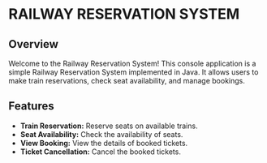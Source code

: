 # RAILWAY RESERVATION SYSTEM 

## Overview

Welcome to the Railway Reservation System! This console application is a simple Railway Reservation System implemented in Java. It allows users to make train reservations, check seat availability, and manage bookings.

## Features

-  **Train Reservation:** Reserve seats on available trains.
-  **Seat Availability:** Check the availability of seats.
-  **View Booking:** View the details of booked tickets.
-  **Ticket Cancellation:** Cancel the booked tickets. 


